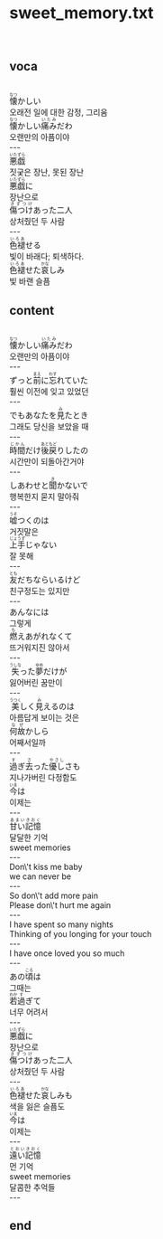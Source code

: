 <h1>sweet_memory.txt</h1><br>
<h2>voca</h2><br>
<Ruby>懐<rt>なつ</rt></Ruby>かしい<br>
오래전 일에 대한 감정, 그리움<br>
<Ruby>懐<rt>なつ</rt></Ruby>かしい<Ruby>痛み<rt>いたみ</rt></Ruby>だわ<br>
오랜만의 아픔이야<br>
---<br>
<Ruby>悪戯<rt>いたずら</rt></Ruby><br>
짓궂은 장난, 못된 장난<br>
<Ruby>悪戯<rt>いたずら</rt></Ruby>に<br>
장난으로<br>
<Ruby>傷つけ<rt>きずつけ</rt></Ruby>あった二人<br>
상처줬던 두 사람<br>
---<br>
<Ruby>色褪<rt>いろあ</rt></Ruby>せる<br>
빛이 바래다; 퇴색하다.<br>
<Ruby>色褪<rt>いろあ</rt></Ruby>せた<Ruby>哀<rt>かな</rt></Ruby>しみ<br>
빛 바랜 슬픔<br>
<h2>content</h2><br>
<Ruby>懐<rt>なつ</rt></Ruby>かしい<Ruby>痛み<rt>いたみ</rt></Ruby>だわ<br>
오랜만의 아픔이야<br>
---<br>
ずっと<Ruby>前<rt>まえ</rt></Ruby>に<Ruby>忘<rt>わす</rt></Ruby>れていた<br>
훨씬 이전에 잊고 있었던<br>
---<br>
でもあなたを<Ruby>見<rt>み</rt></Ruby>たとき<br>
그래도 당신을 보았을 때<br>
---<br>
<Ruby>時間<rt>じかん</rt></Ruby>だけ<Ruby>後戻<rt>あともど</rt></Ruby>りしたの<br>
시간만이 되돌아간거야<br>
---<br>
しあわせと<Ruby>聞<rt>き</rt></Ruby>かないで<br>
행복한지 묻지 말아줘<br>
---<br>
<Ruby>嘘<rt>うそ</rt></Ruby>つくのは<br>
거짓말은<br>
<Ruby>上手<rt>じょうず</rt></Ruby>じゃない<br>
잘 못해<br>
---<br>
<Ruby>友<rt>とも</rt></Ruby>だちならいるけど<br>
친구정도는 있지만<br>
---<br>
あんなには<br>
그렇게<br>
<Ruby>燃<rt>も</rt></Ruby>えあがれなくて<br>
뜨거워지진 않아서<br>
---<br>
<Ruby>失<rt>うしな</rt></Ruby>った<Ruby>夢<rt>ゆめ</rt></Ruby>だけが<br>
잃어버린 꿈만이<br>
---<br>
<Ruby>美<rt>うつく</rt></Ruby>しく<Ruby>見<rt>み</rt></Ruby>えるのは<br>
아름답게 보이는 것은<br>
<Ruby>何故<rt>なぜ</rt></Ruby>かしら<br>
어째서일까<br>
---<br>
<Ruby>過<rt>す</rt></Ruby>ぎ<Ruby>去<rt>さ</rt></Ruby>った<Ruby>優し<rt>やさし</rt></Ruby>さも<br>
지나가버린 다정함도<br>
<Ruby>今<rt>いま</rt></Ruby>は<br>
이제는<br>
---<br>
<Ruby>甘い<rt>あまい</rt></Ruby><Ruby>記憶<rt>きおく</rt></Ruby><br>
달달한 기억<br>
sweet memories<br>
---<br>
Don\'t kiss me baby<br>
we can never be<br>
---<br>
So don\'t add more pain<br>
Please don\'t hurt me again<br>
---<br>
I have spent so many nights<br>
Thinking of you longing for your touch<br>
---<br>
I have once loved you so much<br>
---<br>
あの<Ruby>頃<rt>ころ</rt></Ruby>は<br>
그때는<br>
<Ruby>若<rt>わか</rt></Ruby><Ruby>過<rt>す</rt></Ruby>ぎて<br>
너무 어려서<br>
---<br>
<Ruby>悪戯<rt>いたずら</rt></Ruby>に<br>
장난으로<br>
<Ruby>傷つけ<rt>きずつけ</rt></Ruby>あった二人<br>
상처줬던 두 사람<br>
---<br>
<Ruby>色褪<rt>いろあ</rt></Ruby>せた<Ruby>哀<rt>かな</rt></Ruby>しみも<br>
색을 잃은 슬픔도<br>
<Ruby>今<rt>いま</rt></Ruby>は<br>
이제는<br>
---<br>
<Ruby>遠い<rt>とおい</rt></Ruby><Ruby>記憶<rt>きおく</rt></Ruby><br>
먼 기억<br>
sweet memories<br>
달콤한 추억들<br>
---<br>
<h2>end</h2><br>
